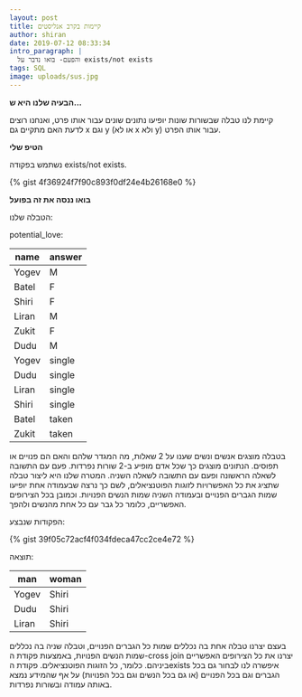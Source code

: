 ```yaml
---
layout: post
title: קיימות בקרב אנליסטים
author: shiran
date: 2019-07-12 08:33:34
intro_paragraph: |
  והפעם- בואו נדבר על exists/not exists
tags: SQL
image: uploads/sus.jpg
---
```

**הבעיה שלנו היא ש...** 

קיימת לנו טבלה שבשורות שונות יופיעו נתונים שונים עבור אותו פרט, ואנחנו רוצים לדעת האם מתקיים גם x וגם y (או לא x ולא y) עבור אותו הפרט.

**הטיפ שלי**

נשתמש בפקודה exists/not exists.


{% gist 4f36924f7f90c893f0df24e4b26168e0 %}



**בואו ננסה את זה בפועל**

הטבלה שלנו:

potential_love:

| name  | answer |
|-------|--------|
| Yogev | M      |
| Batel | F      |
| Shiri | F      |
| Liran | M      |
| Zukit | F      |
| Dudu  | M      |
| Yogev | single |
| Dudu  | single |
| Liran | single |
| Shiri | single |
| Batel | taken  |
| Zukit | taken  |




בטבלה מוצגים אנשים ונשים שענו על 2 שאלות, מה המגדר שלהם והאם הם פנויים או תפוסים. הנתונים מוצגים כך שכל אדם מופיע ב-2 שורות נפרדות. פעם עם התשובה לשאלה הראשונה ופעם עם התשובה לשאלה השניה. 
המטרה שלנו היא ליצור טבלה שתציג את כל האפשרויות לזוגות הפוטנציאלים, לשם כך נרצה שבעמודה אחת יופיעו שמות הגברים הפנויים ובעמודה השניה שמות הנשים הפנויות. וכמובן בכל הצירופים האפשריים, כלומר כל גבר עם כל אחת מהנשים ולהפך.


הפקודות שנבצע:


{% gist 39f05c72acf4f034fdeca47cc2ce4e72  %}



תוצאה:

| man   | woman |
|-------|-------|
| Yogev | Shiri |
| Dudu  | Shiri |
| Liran | Shiri |

בעצם יצרנו טבלה אחת בה נכללים שמות כל הגברים הפנויים, וטבלה שניה בה נכללים שמות הנשים הפנויות, באמצעות פקודת ה-cross join יצרנו את כל הצירופים האפשריים ביניהם. כלומר, כל הזוגות הפוטנציאלים.
פקודת הexists איפשרה לנו לבחור גם בכל הגברים וגם בכל הפנויים (או גם בכל הנשים וגם בכל הפנויות) על אף שהמידע נמצא באותה עמודה ובשורות נפרדות.



